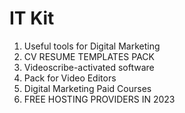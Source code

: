 # IT Kit

1. Useful tools for Digital Marketing
2. CV RESUME TEMPLATES PACK
3. Videoscribe-activated software
4. Pack for Video Editors
5. Digital Marketing Paid Courses
6. FREE HOSTING PROVIDERS IN 2023
